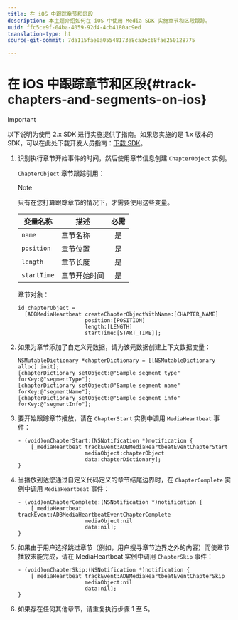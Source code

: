 ```yaml
---
title: 在 iOS 中跟踪章节和区段
description: 本主题介绍如何在 iOS 中使用 Media SDK 实施章节和区段跟踪。
uuid: ffc5ce9f-04ba-4059-92d4-4cb4180ac9ed
translation-type: ht
source-git-commit: 7da115fae0a05548173e8ca3ec68fae250128775

---
```



# 在 iOS 中跟踪章节和区段{#track-chapters-and-segments-on-ios}

>[!IMPORTANT]
>
>以下说明为使用 2.x SDK 进行实施提供了指南。如果您实施的是 1.x 版本的 SDK，可以在此处下载开发人员指南：[下载 SDK](/help/sdk-implement/download-sdks.md)。

1. 识别执行章节开始事件的时间，然后使用章节信息创建 `ChapterObject` 实例。

   `ChapterObject` 章节跟踪引用：

   >[!NOTE]
   >
   >只有在您打算跟踪章节的情况下，才需要使用这些变量。

   | 变量名称 | 描述 | 必需 |
   | --- | --- | :---: |
   | `name` | 章节名称 | 是 |
   | `position` | 章节位置 | 是 |
   | `length` | 章节长度 | 是 |
   | `startTime` | 章节开始时间 | 是 |

   章节对象：

   ```
   id chapterObject =  
     [ADBMediaHeartbeat createChapterObjectWithName:[CHAPTER_NAME] 
                        position:[POSITION] 
                        length:[LENGTH] 
                        startTime:[START_TIME]];
   ```

1. 如果为章节添加了自定义元数据，请为该元数据创建上下文数据变量：

   ```
   NSMutableDictionary *chapterDictionary = [[NSMutableDictionary alloc] init]; 
   [chapterDictionary setObject:@"Sample segment type" forKey:@"segmentType"]; 
   [chapterDictionary setObject:@"Sample segment name" forKey:@"segmentName"]; 
   [chapterDictionary setObject:@"Sample segment info" forKey:@"segmentInfo"];
   ```

1. 要开始跟踪章节播放，请在 `ChapterStart` 实例中调用 `MediaHeartbeat` 事件：

   ```
   - (void)onChapterStart:(NSNotification *)notification { 
       [_mediaHeartbeat trackEvent:ADBMediaHeartbeatEventChapterStart  
                        mediaObject:chapterObject     
                        data:chapterDictionary]; 
   }
   ```

1. 当播放到达您通过自定义代码定义的章节结尾边界时，在 `ChapterComplete` 实例中调用 `MediaHeartbeat` 事件：

   ```
   - (void)onChapterComplete:(NSNotification *)notification { 
       [_mediaHeartbeat trackEvent:ADBMediaHeartbeatEventChapterComplete  
                        mediaObject:nil  
                        data:nil]; 
   }
   ```

1. 如果由于用户选择跳过章节（例如，用户搜寻章节边界之外的内容）而使章节播放未能完成，请在 MediaHeartbeat 实例中调用 `ChapterSkip` 事件：

   ```
   - (void)onChapterSkip:(NSNotification *)notification { 
       [_mediaHeartbeat trackEvent:ADBMediaHeartbeatEventChapterSkip  
                        mediaObject:nil  
                        data:nil]; 
   }
   ```

1. 如果存在任何其他章节，请重复执行步骤 1 至 5。

